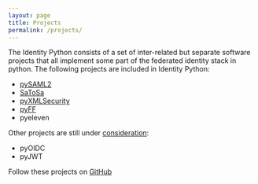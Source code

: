 ```yaml
---
layout: page
title: Projects
permalink: /projects/
---
```


The Identity Python consists of a set of inter-related but separate software projects
that all implement some part of the federated identity stack in python. The following 
projects are included in Identity Python: 

* [pySAML2](https://github.com/IdentityPython/pysaml2)
* [SaToSa](https://github.com/IdentityPython/SATOSA)
* [pyXMLSecurity](https://github.com/IdentityPython/pyXMLSecurity)
* [pyFF](https://github.com/IdentityPython/pyFF)
* pyeleven 

Other projects are still under [consideration](https://github.com/IdentityPython/IdentityPython.github.io/wiki/Adding-and-Removing-Software-Projects-to-idpy):
* pyOIDC
* pyJWT


Follow these projects on [GitHub](https://github.com/IdentityPython)
